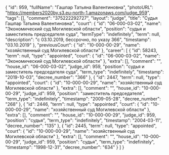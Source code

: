 {
    "id": 959,
    "fullName": "Гашпар Татьяна Валентиновна",
    "photoURL": "https://members2020by.s3.eu-north-1.amazonaws.com/judge_959",
    "tags": [],
    "comment": "375222292727",
    "layout": "judge",
    "title": "Судья Гашпар Татьяна Валентиновна",
    "court": {
        "id": "06-000-03-02",
        "name": "Экономический суд Могилевской области",
        "position": "судья и заместитель председателя суда",
        "termType": "indefinitely",
        "term": null,
        "description": "c 03.10.2019, бессрочно, по указу 366",
        "timestamp": "03.10.2019"
    },
    "previousCourt": {
        "id": "10-000-00-29",
        "name": "хозяйственный суд Могилевской области"
    },
    "career": [
        {
            "id": 58243,
            "term": null,
            "type": "appointed",
            "court": {
                "id": "06-000-03-02",
                "name": "Экономический суд Могилевской области"
            },
            "extra": [],
            "comment": "",
            "house_id": "06-000-03-02",
            "judge_id": 959,
            "position": "судья и заместитель председателя суда",
            "term_type": "indefinitely",
            "timestamp": "2019-10-03",
            "decree_number": "366"
        },
        {
            "id": 2447,
            "term": null,
            "type": "appointed",
            "court": {
                "id": "10-000-00-29",
                "name": "хозяйственный суд Могилевской области"
            },
            "extra": [],
            "comment": "",
            "house_id": "10-000-00-29",
            "judge_id": 959,
            "position": "заместитель председателя",
            "term_type": "indefinitely",
            "timestamp": "2009-05-28",
            "decree_number": "268"
        },
        {
            "id": 2446,
            "term": null,
            "type": "appointed",
            "court": {
                "id": "10-000-00-29",
                "name": "хозяйственный суд Могилевской области"
            },
            "extra": [],
            "comment": "",
            "house_id": "10-000-00-29",
            "judge_id": 959,
            "position": "судья",
            "term_type": "indefinitely",
            "timestamp": "2004-03-11",
            "decree_number": "135"
        },
        {
            "id": 2445,
            "term": null,
            "type": "appointed",
            "court": {
                "id": "10-000-00-29",
                "name": "хозяйственный суд Могилевской области"
            },
            "extra": [],
            "comment": "",
            "house_id": "10-000-00-29",
            "judge_id": 959,
            "position": "судья",
            "term_type": "indefinitely",
            "timestamp": "1998-12-31",
            "decree_number": "634"
        }
    ]
}